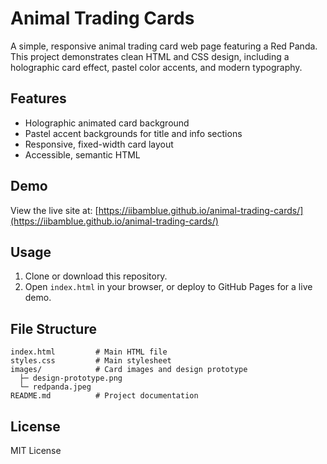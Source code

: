 # Animal Trading Cards

A simple, responsive animal trading card web page featuring a Red Panda. This project demonstrates clean HTML and CSS design, including a holographic card effect, pastel color accents, and modern typography.

## Features

- Holographic animated card background
- Pastel accent backgrounds for title and info sections
- Responsive, fixed-width card layout
- Accessible, semantic HTML

## Demo

View the live site at: [https://iibamblue.github.io/animal-trading-cards/](https://iibamblue.github.io/animal-trading-cards/)

## Usage

1. Clone or download this repository.
2. Open `index.html` in your browser, or deploy to GitHub Pages for a live demo.

## File Structure

```
index.html         # Main HTML file
styles.css         # Main stylesheet
images/            # Card images and design prototype
  ├─ design-prototype.png
  └─ redpanda.jpeg
README.md          # Project documentation
```

## License

MIT License
